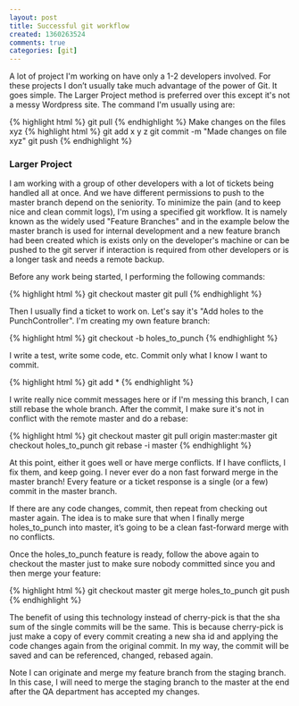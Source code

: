 ```yaml
---
layout: post
title: Successful git workflow
created: 1360263524
comments: true
categories: [git]
---
```

A lot of project I'm working on have only a 1-2 developers involved. For these projects I don’t usually take much advantage of the power of Git. It goes simple. The Larger Project method is preferred over this except it's not a messy Wordpress site. The command I'm usually using are:

{% highlight html %}
git pull
{% endhighlight %}
Make changes on the files xyz
{% highlight html %}
git add x y z
git commit -m "Made changes on file xyz"
git push
{% endhighlight %}

<h3>Larger Project</h3>

I am working with a group of other developers with a lot of tickets being handled all at once. And we have different permissions to push to the master branch depend on the seniority. To minimize the pain (and to keep nice and clean commit logs), I'm using a specified git workflow. It is namely known as the widely used "Feature Branches" and in the example below the master branch is used for internal development and a new feature branch had been created which is exists only on the developer's machine or can be pushed to the git server if interaction is required from other developers or is a longer task and needs a remote backup.

Before any work being started, I performing the following commands:

{% highlight html %}
git checkout master
git pull
{% endhighlight %}

Then I usually find a ticket to work on. Let's say it's "Add holes to the PunchController". I'm creating my own feature branch:

{% highlight html %}
git checkout -b holes_to_punch
{% endhighlight %}

I write a test, write some code, etc. Commit only what I know I want to commit.

{% highlight html %}
git add <files>*
{% endhighlight %}

I write really nice commit messages here or if I'm messing this branch, I can still rebase the whole branch. After the commit, I make sure it's not in conflict with the remote master and do a rebase:

{% highlight html %}
git checkout master
git pull origin master:master
git checkout holes_to_punch
git rebase -i master
{% endhighlight %}

At this point, either it goes well or have merge conflicts. If I have conflicts, I fix them, and keep going. I never ever do a non fast forward merge in the master branch! Every feature or a ticket response is a single (or a few) commit in the master branch.

If there are any code changes, commit, then repeat from checking out master again. The idea is to make sure that when I finally merge holes_to_punch into master, it’s going to be a clean fast-forward merge with no conflicts.

Once the holes_to_punch feature is ready, follow the above again to checkout the master just to make sure nobody committed since you and then merge your feature:

{% highlight html %}
git checkout master
git merge holes_to_punch
git push
{% endhighlight %}

The benefit of using this technology instead of cherry-pick is that the sha sum of the single commits will be the same. This is because cherry-pick is just make a copy of every commit creating a new sha id and applying the code changes again from the original commit. In my way, the commit will be saved and can be referenced, changed, rebased again.

Note I can originate and merge my feature branch from the staging branch. In this case, I will need to merge the staging branch to the master at the end after the QA department has accepted my changes.
